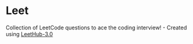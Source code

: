 # Leet
Collection of LeetCode questions to ace the coding interview! - Created using [LeetHub-3.0](https://github.com/raphaelheinz/LeetHub-3.0)
